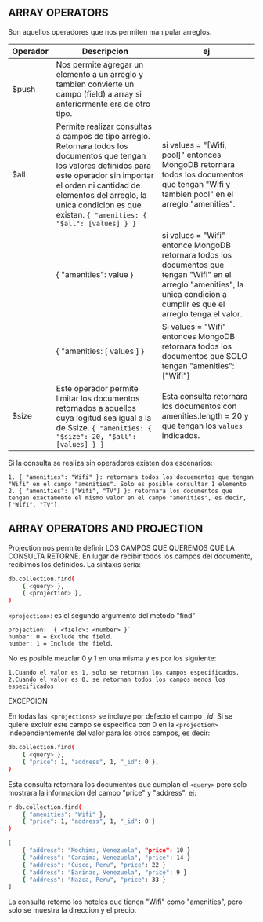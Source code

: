 ## ARRAY OPERATORS

Son aquellos operadores que nos permiten manipular arreglos.

| Operador | Descripcion | ej |
|----------|-------------|----|
| $push | Nos permite agregar un elemento a un arreglo y tambien convierte un campo (field) a array si anteriormente era de otro tipo. | |
| $all | Permite realizar consultas a campos de tipo arreglo. Retornara todos los documentos que tengan los valores definidos para este operador sin importar el orden ni cantidad de elementos del arreglo, la unica condicion es que existan. `{ "amenities: { "$all": [values] } }`|  si values = "[Wifi, pool]" entonces MongoDB retornara todos los documentos que tengan "Wifi y tambien pool" en el arreglo "amenities". |
|  | { "amenities": value } |si values = "Wifi" entonce MongoDB retornara todos los documentos que tengan "Wifi" en el arreglo "amenities", la unica condicion a cumplir es que el arreglo tenga el valor. |
| | { "amenities: [ values ] } | Si values = "Wifi" entonces MongoDB retornara todos los documentos que SOLO tengan "amenities": ["Wifi"] |
| $size | Este operador permite limitar los documentos retornados a aquellos cuya logitud sea igual a la de $size. `{ "amenities: { "$size": 20, "$all": [values] } }` | Esta consulta retornara los documentos con amenities.length = 20 y que tengan los `values` indicados. |


Si la consulta se realiza sin operadores existen dos escenarios:

	1. { "amenities": "Wifi" }: retornara todos los docuementos que tengan "Wifi" en el campo "amenities". Solo es posible consultar 1 elemento
	2. { "amenities": ["Wifi", "TV"] }: retornara los documentos que tengan exactamente el mismo valor en el campo "amenities", es decir, ["Wifi", "TV"].

## ARRAY OPERATORS AND PROJECTION

Projection nos permite definir LOS CAMPOS QUE QUEREMOS QUE LA CONSULTA RETORNE. En lugar de recibir todos los campos del documento, recibimos los definidos. La sintaxis seria:
```bash
db.collection.find(
	{ <query> },
	{ <projection> },
)
```
`<projection>`: es el segundo argumento del metodo "find"

	projection: `{ <field>: <number> }`
	number: 0 = Exclude the field.
	number: 1 = Include the field.

No es posible mezclar 0 y 1 en una misma <projection> y es por los siguiente:

	1.Cuando el valor es 1, solo se retornan los campos especificados.
	2.Cuando el valor es 0, se retornan todos los campos menos los especificados

EXCEPCION

En todas las` <projections>` se incluye por defecto el campo *_id*. Si se quiere excluir este campo se especifica con 0 en la `<projection>` independientemente del valor para los otros campos, es decir:
```bash
db.collection.find(
	{ <query> },
	{ "price": 1, "address", 1, "_id": 0 },
)
```
Esta consulta retornara los documentos que cumplan el `<query>` pero solo mostrara la informacion del campo "price" y "address".
ej:
```bash
r db.collection.find(
	{ "amenities": "Wifi" },
	{ "price": 1, "address", 1, "_id": 0 }
)

[
	{ "address": "Mochima, Venezuela", "price": 10 }
	{ "address": "Canaima, Venezuela", "price": 14 }
	{ "address": "Cusco, Peru", "price": 22 }
	{ "address": "Barinas, Venezuela", "price": 9 }
	{ "address": "Nazca, Peru", "price": 33 }
]
```
La consulta retorno los hoteles que tienen "Wifi" como "amenities", pero solo se muestra la direccion y el precio.